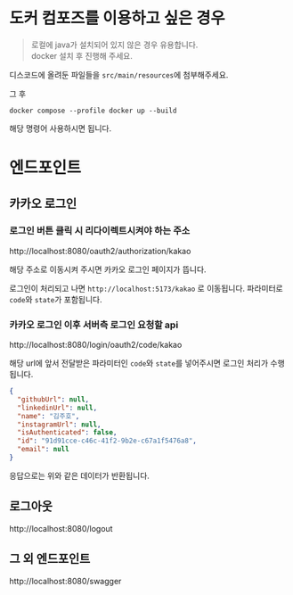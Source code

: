# 도커 컴포즈를 이용하고 싶은 경우

> 로컬에 java가 설치되어 있지 않은 경우 유용합니다.\
> docker 설치 후 진행해 주세요.

디스코드에 올려둔 파일들을 `src/main/resources`에 첨부해주세요.

그 후

`docker compose --profile docker up --build`

해당 명령어 사용하시면 됩니다.

# 엔드포인트

## 카카오 로그인

### 로그인 버튼 클릭 시 리다이렉트시켜야 하는 주소

http://localhost:8080/oauth2/authorization/kakao

해당 주소로 이동시켜 주시면 카카오 로그인 페이지가 뜹니다.

로그인이 처리되고 나면 `http://localhost:5173/kakao` 로 이동됩니다. 파라미터로 `code`와 `state`가 포함됩니다.

### 카카오 로그인 이후 서버측 로그인 요청할 api

http://localhost:8080/login/oauth2/code/kakao

해당 url에 앞서 전달받은 파라미터인 `code`와 `state`를 넣어주시면 로그인 처리가 수행됩니다.

```json
{
  "githubUrl": null,
  "linkedinUrl": null,
  "name": "김주호",
  "instagramUrl": null,
  "isAuthenticated": false,
  "id": "91d91cce-c46c-41f2-9b2e-c67a1f5476a8",
  "email": null
}
```

응답으로는 위와 같은 데이터가 반환됩니다.

## 로그아웃

http://localhost:8080/logout

## 그 외 엔드포인트

http://localhost:8080/swagger
